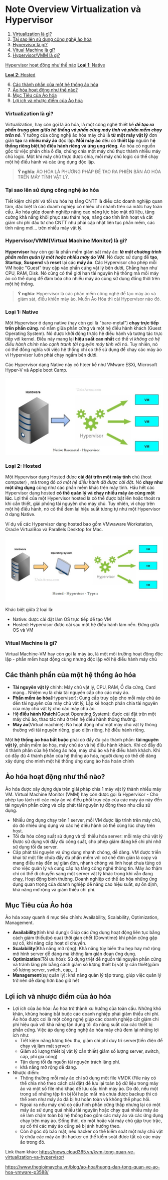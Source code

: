 # Note Overview Virtualization và Hypervisor

1. [Virtualization là gì?](#1)
2. [Tại sao lên sử dụng công nghệ ảo hóa](#whyuse)
3. [Hypervisor là gì?](#Hypervisor)
4. [Vitual Machine là gì?](#Machine)
5. [Hypervisor/VMM là gì?](#Hypervisor)

[Hypervisor hoạt động như thế nào](Hypervisor-active.md)
 [**Loại 1**: Native](#Native)

 [**Loại 2**: Hosted](#Hosted)

6. [Các thành phần của một hệ thống ảo hóa](#element)
7. [Ảo hóa hoạt động như thế nào?](#active)
8. [Mục Tiêu của Ảo hóa](#target)
9. [Lợi ích và nhược điểm của Ảo hóa](#loiich)

<a name="Virtualization"></a>

### Virtualization là gì?
Virtualization, hay còn gọi là ảo hóa, là một công nghệ thiết kế ***để tạo ra phần trung gian giữa hệ thống và phần cứng máy tính và phần mềm chạy trên nó***. Ý tưởng của công nghệ ảo hóa máy chủ là **từ một máy vật lý** đơn giản **tạo** ra **nhiều máy ảo** độc lập. **Mỗi máy ảo** đều có **thiết lập** nguồn h**ệ thống riêng biệt**,**hệ điều hành riêng và ứng ụng riêng**. Ảo hóa có nguồn gốc từ việc phân chia ổ đĩa, chúng chia một máy chủ thực thành nhiều máy chủ logic. Một khi máy chủ thực được chia, mỗi máy chủ logic có thể chạy một hệ điều hành và các ứng dụng độc lập.

>**Ý nghĩa**: ẢO HÓA LÀ PHƯƠNG PHÁP ĐỂ TẠO RA PHIÊN BẢN ẢO HÓA TRÊN MÁY TÍNH VẬT LÝ.

<a name="whyuse"></a>
### Tại sao lên sử dụng công nghệ ảo hóa

Tiết kiệm chi phí và tối ưu hóa hạ tầng CNTT là điều các doanh nghiệp quan tâm, đặc biệt là các doanh nghiệp có nhiều chi nhánh trên cả nước hay toàn cầu. Ảo hóa giúp doanh nghiệp nâng cao năng lực bảo mật dữ liệu, tăng cường khả năng khôi phục sau thảm họa, nâng cao tính linh hoạt và cắt giảm chi phí đầu tư cho CNTT như phải cập nhật liên tục phần mềm, các tính năng mới... trên nhiều máy vật lý.

<a name="Hypervisor"></a>
### Hypervisor/VMM(Virtual Machine Monitor) là gì?

**Hypervisor** hay còn gọi là phần mềm giám sát máy ảo: ***là một chương trình phần mềm quản lý môt hoặc nhiều máy ảo VM***. Nó được sử dụng để **tạo**, **Startup**, **Suspend** và **reset** lại các **máy ảo**. Các Hypervisor cho phép mỗi VM hoặc "Guest" truy cập vào phần cứng vật lý bên dưới, Chẳng hạn như CPU, RAM, Disk. Nó cũng có thể giới hạn tài nguyên hệ thống mà mỗi máy ảo có thể dụng để đảm bỏa  cho nhiều máy ảo cùng sử dụng đồng thời trên một hệ thống.
>**Ý nghĩa**: Hypervisor là các phần mềm công nghệ để tạo máy ảo và giám sát, điều khiển máy ảo. Muốn Ảo Hóa thì cài Hypervisor nào đó.

<a name="Native"></a>
### Loại 1: **Native**

Một Hypervisor ở dạng native (hay còn gọi là "bare-metal") **chạy trực tiếp trên phần cứng**. nó nằm giữa phần cứng và một hệ điều hành khách (Guest Operating System). Nó được khởi động trước hệ điều hành và tương tác trực tiếp với kernel. Điều này mang lại **hiệu suất cao nhất** có thể vì *không có hệ điều hành chính* nào *cạnh tranh tài nguyên máy tính* với nó. Tuy nhiên, nó có thể đồng nghĩa với việc hệ thống chỉ có thể sử dụng để chạy các máy ảo vì Hypervisor luôn phải chạy ngầm bên dưới.

Các Hypervisor dạng Native này có hteer kể như VMware ESXi, Microsoft Hyper-V và Apple boot Camp.

![huydv](../image/Screenshot_1.png)


<a name="Hosted"></a>
### Loại 2: **Hosted**

Một Hypervisor dạng Hosted được **cài đặt trên một máy tính** chủ (host computer)
, mà trong đó *có một hệ điều hành đã được cài đặt*. Nó **chạy như một ứng dụng** cũng như các phần mềm khác trên máy tính. Hầu hết các Hypervisor dạng hosted **có thể quản lý và chạy nhiều máy ảo cùng một lúc**. Lợi thế của một Hypervisor hosted là có thể được bật lên hoặc thoát ra khi cần thiết, giải phóng tài nguyên cho máy chủ. Tuy nhiên, vì chạy trên một hệ điều hành, nó có thể đem lại hiệu suất tương tự như một Hypervisor ở dạng Native.

Ví dụ về các Hypervisor dạng hosted bao gồm VMwaware Workstation, Oracle VirtualBox và Parallels Desktop for Mac.

![huydv](../image/Screenshot_2.png)


Khác biệt giữa 2 loại là:
* Native: được cài đặt làm OS trực tiếp để tạo VM
* Hosted: Hypervisor được cài sau một hệ điều hành làm nền. Đứng giữa OS và VM

<a name="Machine"></a>
### Vitual Machine là gì?
Virtual Machine-VM hay còn gọi là máy ảo, là một môi trường hoạt động độc lập - phần mềm hoạt động cùng nhưng độc lập với hệ điều hành máy chủ

<a name="element"></a>
## Các thành phần của một hệ thống ảo hóa

* **Tài nguyên vật lý** chính: Máy chủ vật lý, CPU, RAM, Ổ đĩa cứng, Card mạng.. Nhiệm vụ là chia tài nguyên cấp cho các máy ảo.
* **Phần mềm ảo hóa**(Hypervisor): Cung cấp truy cập cho mỗi máy chủ ảo đến tài nguyên của máy chủ vật lý, Lập kế hoạch phân chia tài nguyên của máy chủ vật lý cho các máy chủ ảo.
* H**ệ điều hành Khách**(Guest Operating System): được cài đặt trên một máy chủ ảo, thao tác như ở trên hệ điều hành thông thường.
* **Máy ảo**(Virtual machine): Nó hoạt động như một máy chủ vật lý thông thường với tài nguyên riêng, giao diện riêng, hệ điều hành riêng.

Một **hệ thống ảo hóa bắt buộc** phải có đầy đủ các thành phần: **tài nguyên vật lý**, phần mềm ảo hóa, máy chủ ảo và hệ điều hành khách. Khi có đầy đủ 4 thành phần của hệ thống ảo hóa, máy chủ ảo và hệ điều hành khách. Khi có đầy đủ 4 thành phần của hệ thống ảo hóa, người dùng có thể dễ dàng xây dựng cho mình một hệ thống ứng dụng ảo hóa hoàn chỉnh

<a name="active"></a>
## Ảo hóa hoạt động như thế nào?

Ảo hóa được xây dựng dựa trên giải pháp chia 1 máy vật lý thành nhiều máy VM. Virtual Machine Monitor (VMM) hay còn được gọi là Hypervisor -  Cho phép tạo tách rời các máy ảo và điều phối truy cập của các máy ảo này đến tài nguyên phần cứng và cấp phát tài nguyên tự động theo nhu cầu sử dụng.
* Nhiều ứng dụng chạy trên 1 server, mỗi VM được lập trình trên máy chủ, do đó nhiều ứng dụng và các hệ điều hành có thể cùng lúc chạy trên host.
* Tối đa hóa công suất sử dụng và tối thiểu hóa server: mỗi máy chủ vật lý Được sử dụng với đầy đủ công suất, cho phép giảm đáng kể chi phí nhờ sử dụng tối đa server.
* Cấp phát tài nguyên và ứng dụng nhanh chóng, dễ dàng. VM được triển khai từ một file chứa đầy đủ phần mềm với cơ chế đơn giản là copy và mang điều này đến sự giản đơn, nhanh chóng và linh hoạt chưa từng có cho việc quản lý và cung cấp hạ tầng công nghệ thông tin. Máy ảo thậm chí có thể di chuyển sang một server vật lý khác trong khi vẫn đang chạy, Hoạt động bình thường. Doanh nghiệp có thể ảo hóa những ứng dụng quan trọng của doanh nghiệp để nâng cao hiệu suất, sự ổn định, khả năng mở rộng và giảm thiểu chi phí.

<a name="target"></a>
## Mục Tiêu của Ảo hóa
Ảo hóa xoay quanh 4 mục tiêu chính: Availability, Scalability, Optimization, Management.

* **Availability**(tính khả dụng): Giúp các ứng dụng hoạt động liên tục bằng cách giảm thiểu(bỏ qua) thời gian chết (Downtime) khi phần cứng gặp sự cố, khi nâng cấp hoạt di chuyển.
* **Scalability**(Khả năng mở rộng): Khả năng tùy biến thu hẹp hay mở rộng mô hình server dễ dàng mà không làm gián đoạn ứng dụng.
* **Optimization**(Tối ưu hóa): Sử dụng triệt để nguồn tài nguyên phần cứng và tránh lãng phí bằng cách giảm số lượng thiết bị vật lý cần thiết(giảm số lượng server, switch, cáp,...)
* **Management**(sự quản lý): khả năng quản lý tập trung, giúp việc quản lý trở nên dễ dàng hơn bao giờ hết

<a name="loiich"></a>
## Lợi ích và nhược điểm của ảo hóa

* Lợi ích của ảo hóa: Ảo hóa trở thành xu hướng của toàn cầu. Những khó khăn, khủng hoảng bắt buộc các doanh nghiệp phải giảm thiểu chi phí. Ảo hóa được coi là một công nghệ giúp các doanh nghiệp cắt giảm chi phí hiệu quả với khả năng tận dụng tối đa năng suất của các thiết bị phần cứng. Việc áp dụng công nghệ ảo hóa máy chủ đem lại những lợi ích như:
    * Tiết kiệm năng lượng tiêu thụ, giảm chi phí duy trì server(tiền điện để chạy và làm mát server)
    * Giảm số lượng thiết bị vật lý cần thiết( giảm số lượng server, switch, cáp, phí gia công)
    * Tận dụng tối đa nguồn tài nguyên trách lãng phí.
    * khả năng mở rộng dễ dàng.
* Nhược điểm:
    * Thông thường mỗi máy ảo chỉ sử dụng một file VMDK (File này có thể chia nhỏ theo cách cài đặt) để lưu lại toàn bộ dữ liệu trong máy ảo và một số file nhỏ khác để lưu cấu hình máy ảo. Do đó, nếu một trong số những tệp tin bị lỗi hoặc mất mà chưa được backup thì có thể xem như máy ảo đã bị hư hoàn toàn và không thể phục hồi.
    * Ngoài ra  nếu máy chủ có cấu hình phần cứng thấp nhưng lại có một máy ảo sử dụng quá nhiều tài nguyên hoặc chạy quá nhiều máy ảo sẽ làm chậm toàn bộ hệ thống bao gồm các máy ảo và các ứng dụng chạy trên máy ảo. Đồng thời, do một hoặc vài máy chủ gặp trục trặc, sự cố thì các máy ảo cũng sẽ bị ảnh hưởng theo.
    * Còn ở góc độ bảo mật, nếu hacker có thể kiểm soát một máy chủ vật lý chứa các máy ảo thì hacker có thể kiểm soát được tất cả các máy ảo trong đó.




Link tham khảo:
https://news.cloud365.vn/kvm-tong-quan-ve-virtualization-va-hypervisor/

https://www.thegioimaychu.vn/blog/ao-hoa/huong-dan-tong-quan-ve-ao-hoa-vmware-p3588/
